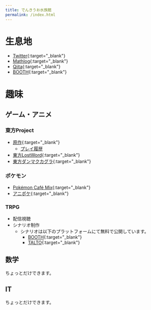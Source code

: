 ```yaml
---
title: でんきうお水族館
permalink: /index.html
---
```


# 生息地
- [Twitter](https://twitter.com/denkiuo604){:target="_blank"}
- [Mathlog](https://mathlog.info/users/718/articles){:target="_blank"}
- [Qiita](https://qiita.com/denkiuo604){:target="_blank"}
- [BOOTH](https://denkiuo.booth.pm/){:target="_blank"}

# 趣味

## ゲーム・アニメ

### 東方Project
- [原作](https://touhou-project.news/titles/){:target="_blank"}
    - [プレイ履歴](/th.html)
- [東方LostWord](https://touhoulostword.com/){:target="_blank"}
- [東方ダンマクカグラ](https://danmaku.jp/){:target="_blank"}

### ポケモン
- [Pokémon Café Mix](https://www.pokemon-cafe-mix.jp/){:target="_blank"}
- [アニポケ](https://www.tv-tokyo.co.jp/anime/pocketmonster/){:target="_blank"}

### TRPG
- 配信視聴
- シナリオ制作
    - シナリオは以下のプラットフォームにて無料で公開しています。
        - [BOOTH](https://denkiuo.booth.pm/){:target="_blank"}
        - [TALTO](https://talto.cc/){:target="_blank"}

## 数学
ちょっとだけできます。

## IT
ちょっとだけできます。
